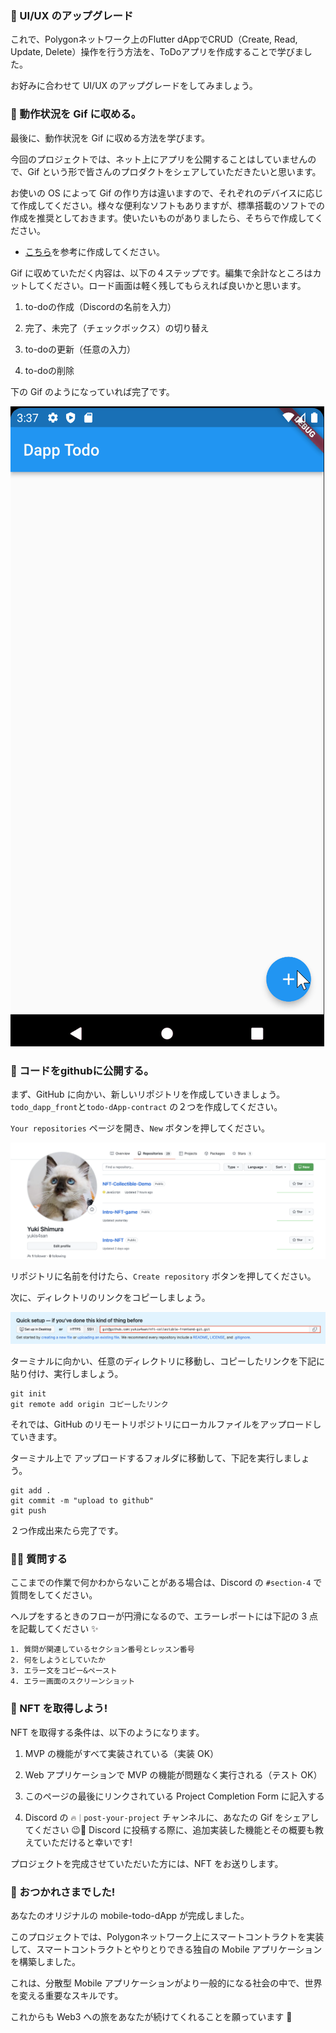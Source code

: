 ### 🤵 UI/UX のアップグレード

これで、Polygonネットワーク上のFlutter dAppでCRUD（Create, Read, Update, Delete）操作を行う方法を、ToDoアプリを作成することで学びました。

お好みに合わせて UI/UX のアップグレードをしてみましょう。

### 🤟 動作状況を Gif に収める。

最後に、動作状況を Gif に収める方法を学びます。

今回のプロジェクトでは、ネット上にアプリを公開することはしていませんので、Gif という形で皆さんのプロダクトをシェアしていただきたいと思います。

お使いの OS によって Gif の作り方は違いますので、それぞれのデバイスに応じて作成してください。様々な便利なソフトもありますが、標準搭載のソフトでの作成を推奨としておきます。使いたいものがありましたら、そちらで作成してください。

- [こちら](https://moufumoufu.com/screen-to-gif/)を参考に作成してください。

Gif に収めていただく内容は、以下の４ステップです。編集で余計なところはカットしてください。ロード画面は軽く残してもらえれば良いかと思います。

1. to-doの作成（Discordの名前を入力）

2. 完了、未完了（チェックボックス）の切り替え

3. to-doの更新（任意の入力）

4. to-doの削除

下の Gif のようになっていれば完了です。

![](/public/images/203-Polygon-Mobile-dApp/section-4/4_1_01.gif)

### 🤟 コードをgithubに公開する。

まず、GitHub に向かい、新しいリポジトリを作成していきましょう。`todo_dapp_front`と`todo-dApp-contract` の２つを作成してください。

`Your repositories` ページを開き、`New` ボタンを押してください。

![](/public/images/203-Polygon-Mobile-dApp/section-4/4_1_02.png)

リポジトリに名前を付けたら、`Create repository` ボタンを押してください。

次に、ディレクトリのリンクをコピーしましょう。

![](/public/images/203-Polygon-Mobile-dApp/section-4/4_1_03.png)

ターミナルに向かい、任意のディレクトリに移動し、コピーしたリンクを下記に貼り付け、実行しましょう。

```
git init
git remote add origin コピーしたリンク
```

それでは、GitHub のリモートリポジトリにローカルファイルをアップロードしていきます。

ターミナル上で アップロードするフォルダに移動して、下記を実行しましょう。

```
git add .
git commit -m "upload to github"
git push
```

２つ作成出来たら完了です。

### 🙋‍♂️ 質問する

ここまでの作業で何かわからないことがある場合は、Discord の `#section-4` で質問をしてください。

ヘルプをするときのフローが円滑になるので、エラーレポートには下記の 3 点を記載してください ✨

```
1. 質問が関連しているセクション番号とレッスン番号
2. 何をしようとしていたか
3. エラー文をコピー&ペースト
4. エラー画面のスクリーンショット
```

### 🎫 NFT を取得しよう!

NFT を取得する条件は、以下のようになります。

1. MVP の機能がすべて実装されている（実装 OK）

2. Web アプリケーションで MVP の機能が問題なく実行される（テスト OK）

3. このページの最後にリンクされている Project Completion Form に記入する

4. Discord の `🔥｜post-your-project` チャンネルに、あなたの Gif をシェアしてください 😉🎉 Discord に投稿する際に、追加実装した機能とその概要も教えていただけると幸いです!

プロジェクトを完成させていただいた方には、NFT をお送りします。

### 🎉 おつかれさまでした!

あなたのオリジナルの mobile-todo-dApp が完成しました。

このプロジェクトでは、Polygonネットワーク上にスマートコントラクトを実装して、スマートコントラクトとやりとりできる独自の Mobile アプリケーションを構築しました。

これは、分散型 Mobile アプリケーションがより一般的になる社会の中で、世界を変える重要なスキルです。

これからも Web3 への旅をあなたが続けてくれることを願っています 🚀
